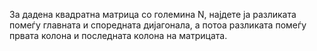 За дадена квадратна матрица со големина N, најдете ја разликата помеѓу главната и споредната дијагонала, а потоа разликата помеѓу првата колона и последната колона на матрицата.